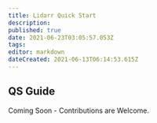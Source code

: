 ```yaml
---
title: Lidarr Quick Start
description: 
published: true
date: 2021-06-23T03:05:57.053Z
tags: 
editor: markdown
dateCreated: 2021-06-13T06:14:53.615Z
---
```


## QS Guide

Coming Soon - Contributions are Welcome.

